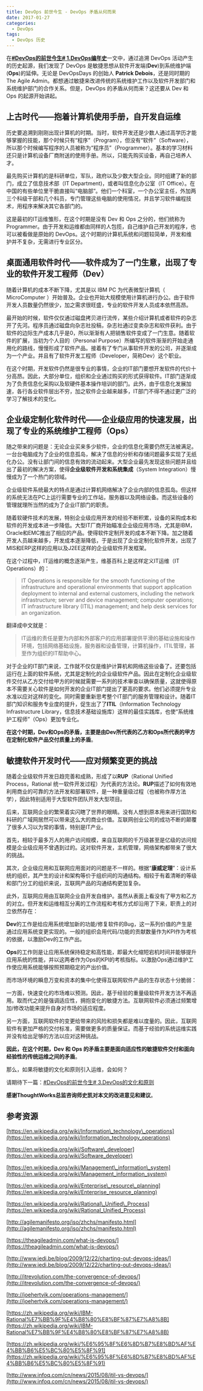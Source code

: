 ```yaml
---
title: DevOps 前世今生 - DevOps 矛盾从何而来
date: 2017-01-27
categories: 
  - DevOps
tags:
  - DevOps 历史
---
```


在[**#DevOps的前世今生# 1.DevOps编年史**](/posts/2016-11-27-devops-annals)一文中，通过追溯 DevOps 活动产生的历史起源，我们发现了 DevOps 是敏捷思想从软件开发端(**Dev**)到系统维护端(**Ops**)的延伸。无论是 DevOpsDays 的创始人 **Patrick Debois**，还是同时期的 The Agile Admin。都想通过敏捷来改进传统的系统维护工作以及软件开发部门和系统维护部门的合作关系。但是，DevOps 的矛盾从何而来？这还要从 Dev 和 Ops 的起源开始讲起。

## 上古时代——抱着计算机使用手册，自开发自运维

历史要追溯到刚刚出现计算机的时期。当时，软件开发还是少数人通过高学历才能够掌握的技能，那个时候只有“程序”（Program），但没有“软件”（Software），所以那个时候编写程序的人员被称为“程序员”（Programmer）。基本的学习材料还只是计算机设备厂商附送的使用手册。所以，只能先购买设备，再自己培养人才。

最先购买计算机的是科研单位，军队，政府以及少数大型企业。同时组建了新的部门，成立了信息技术部（IT Department)，或者叫信息化办公室（IT Office）。在中国的有些单位里干脆直接叫“电脑部”。他们一个科室，一个办公室主任，外加两三个科级干部和几个科员，专门管理这些电脑的使用情况，并且学习软件编程技术，用程序来解决其它各部门的。

这是最初的IT运维雏形，在这个时期是没有 Dev 和 Ops 之分的，他们统称为 Programmer。由于开发和运维都由同样的人包揽，自己维护自己开发的程序，也可以被看做是原始的 DevOps。这个时期的计算机系统和问题较简单，开发和维护并不复杂，无需进行专业区分。

## 桌面通用软件时代——软件成为了一门生意，出现了专业的软件开发工程师（**Dev**）

随着计算机的成本不断下降，尤其是以 IBM PC 为代表微型计算机（ MicroComputer ）开始普及。企业也开始大规模使用计算机进行办公。由于软件开发人员数量仍然很少，加之需求很旺盛，专业的软件开发人员成本依然高昂。

最开始的时候，软件仅仅通过磁盘拷贝进行流传，某些介绍计算机或者软件的杂志开了先河。程序员通过磁盘向杂志社投稿，杂志社通过变卖杂志和软件获利。由于软件的边际生产成本几乎是0，所以渐渐有人把销售软件变成了一门生意。随着软件的扩展，当初为个人目的（Personal
Purpose）所编写的软件渐渐的开始走通用化的路线，慢慢形成了软件产品。接着有了专门从事软件开发的公司，并逐渐成为一个产业。并且有了软件开发工程师（Developer，简称Dev）这个职业。

在这个时期，开发软件仍然是很专业的事情，企业的IT部门要想开发软件的代价十分高昂。因此，大部分单位，组织和企业通过购买的形式获得软件。IT部门逐渐成为了负责信息化采购以及软硬件基本操作培训的部门。此外，由于信息化发展加速，各行各业软件层出不穷，加之软件企业越来越多，IT部门不得不通过更广泛的学习了解技术的变化。

## 企业级定制化软件时代——企业级应用的快速发展，出现了专业的系统维护工程师（**Ops**）

随之带来的问题是：无论企业买来多少软件，企业的信息化需要仍然无法被满足。一台台电脑成为了企业的信息孤岛，解决了信息的分析和存储问题最多实现了无纸化办公。没有让部门间的信息有效的流动起来。大型企业最先发现这些问题并且给出了最初的解决方案，使得**企业级软件开发和系统集成**（System Integration）慢慢成为了一个热门的领域。

企业级软件系统最大的特点是通过计算机网络解决了企业内部的信息孤岛。但这样的系统无法在PC上运行需要专业的工作站，服务器以及网络设备。而这些设备的管理就理所当然的成为了企业IT部门的职责。

随着软硬件技术的发展，特别企业级应用开发的经验不断积累，设备的采购成本和软件的开发成本进一步降低。大型IT厂商开始瞄准企业级应用市场，尤其是IBM，Oracle和EMC推出了相应的产品。使得软件定制开发的成本不断下降。加之随着开发人员越来越多，开发成本逐渐降低，于是出现了企业定制化软件开发，出现了MIS和ERP这样的应用以及J2EE这样的企业级软件开发框架。

在这个过程中，IT运维的概念逐渐产生，维基百科上是这样定义IT运维（IT Operations）的：

> IT Operations is responsible for the smooth functioning of the infrastructure and operational environments that support application deployment to internal and external customers, including the network infrastructure; server and device management; computer operations; IT infrastructure library (ITIL) management; and help desk services for an organization.

翻译成中文就是：

> IT运维的责任是要为内部和外部客户的应用部署提供平滑的基础设施和操作环境，包括网络基础设施，服务器和设备管理，计算机操作，ITIL管理，甚至作为组织的IT帮助中心。

对于企业的IT部门来说，工作就不仅仅是维护计算机和网络这些设备了。还要包括运行在上面的软件系统，尤其是定制化的企业级软件产品。因此在定制化企业级软件交付从乙方交付给甲方的时候就需要一系列的技术审查以确保质量，这就使得原本不需要关心软件是如何开发的企业IT部门提出了更高的要求。他们必须提升专业水准以应对这样的变化。同时需要重新思考整个IT部门的服务管理和设计。随着IT部门知识和服务专业度的提升，促生出了了**ITIL**（Information
Technology Infrastructure
Library，信息技术基础设施库）这样的最佳实践库，也使“系统维护工程师”（Ops）更加专业化。

**在这个时期，Dev和Ops的矛盾，主要是由Dev所代表的乙方和Ops所代表的甲方在定制化软件产品交付质量上的矛盾**。

## 敏捷软件开发时代——应对频繁变更的挑战

随着企业级软件开发日趋完善和成熟，形成了以**RUP**（Rational Unified Process，Rational 统一软件开发过程）为代表的方法论。**RUP**描述了如何有效地利用商业的可靠的方法开发和部署软件，是一种重量级过程（也被称作厚方法学），因此特别适用于大型软件团队开发大型项目。

后来，互联网企业的繁荣着实闪瞎了世界的眼睛。没有人想到原本用来进行国防和科研的广域网居然可以带来这么大的商业价值。互联网创业公司的成功不断的颠覆了很多人习以为常的事情，特别是IT产业。

首先，相较于最多万人的用户访问规模，来自互联网的千万级甚至是亿级的访问规模是企业级应用不曾遇到过的。这对软件开发，主机管理，网络架构都带来了很大的挑战。

其次，企业级应用和互联网应用面对的问题是不一样的。根据“**康威定理**”：设计系统的组织，其产生的设计和架构等价于组织间的沟通结构。相较于有着清晰的等级和部门分工的组织来说，互联网产品的沟通结构更加复杂。

此外，互联网应用由互联网企业自开发自维护。虽然从表面上看没有了甲方和乙方的对立。但开发和运维相互分离的工作流程和考核方式却沿用了下来，职责上的对立依然存在：

**Dev**的工作是给应用系统增加新的功能/修复软件的Bug，这一系列价值的产生是通过应用系统变更实现的。一般的组织会用代码/功能的贡献数量作为KPI作为考核的依据，以激励Dev的工作产出。

**Ops**的工作则是让应用系统保持稳定和高性能，即最大化缩短宕机时间并能够提升应用系统的性能，并以这两者作为Ops的KPI的考核指标。以激励Ops通过维护工作使应用系统能够按照预期稳定的产出价值。

而市场环境的瞬息万变和资本的集中化使得互联网软件产品的生存状态十分脆弱：

一方面，快速变化的市场难以预测。因此，基于经验的重量级软件开发方法不再适用。取而代之的是强调适应性，拥抱变化的敏捷方法。互联网软件必须通过频繁增加/修改功能来提升自身对市场的适应程度。

另一方面，互联网软件的变更给带来的风险和损失都是难以度量的。因此，互联网软件有更加严格的交付标准，需要做更多的质量保证。而基于经验的系统运维实践并没有给出足够的方法以应对这种挑战。

**因此，在这个时期，Dev 和 Ops 的矛盾主要是面向适应性的敏捷软件交付和面向经验性的传统运维之间的矛盾**。

那么，如果将敏捷的文化和原则引入运维，会如何？

请期待下一篇：[#DevOps的前世今生# 3.DevOps的文化和原则](/posts/2017-02-14-core-devops-concepts)

**感谢ThoughtWorks总监咨询师史凯对本文的改进意见和建议**。

## 参考资源

[https://en.wikipedia.org/wiki/Information\_technology\_operations](https://en.wikipedia.org/wiki/Information_technology_operations)

[https://en.wikipedia.org/wiki/Software\_developer](https://en.wikipedia.org/wiki/Software_developer)

[https://en.wikipedia.org/wiki/Management\_information\_system](https://en.wikipedia.org/wiki/Management_information_system)

[https://en.wikipedia.org/wiki/Enterprise\_resource\_planning](https://en.wikipedia.org/wiki/Enterprise_resource_planning)

[https://en.wikipedia.org/wiki/Rational\_Unified\_Process](https://en.wikipedia.org/wiki/Rational_Unified_Process)

[http://agilemanifesto.org/iso/zhchs/manifesto.html](http://agilemanifesto.org/iso/zhchs/manifesto.html)

[https://theagileadmin.com/what-is-devops/](https://theagileadmin.com/what-is-devops/)

[http://www.jedi.be/blog/2009/12/22/charting-out-devops-ideas/](http://www.jedi.be/blog/2009/12/22/charting-out-devops-ideas/)

[http://itrevolution.com/the-convergence-of-devops/](http://itrevolution.com/the-convergence-of-devops/)

[http://joehertvik.com/operations-management/](http://joehertvik.com/operations-management/)

[https://zh.wikipedia.org/wiki/IBM-Rational%E7%BB%9F%E4%B8%80%E8%BF%87%E7%A8%8B](https://zh.wikipedia.org/wiki/IBM-Rational%E7%BB%9F%E4%B8%80%E8%BF%87%E7%A8%8B)

[https://zh.wikipedia.org/wiki/%E6%95%8F%E6%8D%B7%E8%BD%AF%E4%BB%B6%E5%BC%80%E5%8F%91](https://zh.wikipedia.org/wiki/%E6%95%8F%E6%8D%B7%E8%BD%AF%E4%BB%B6%E5%BC%80%E5%8F%91)

[http://www.infoq.com/cn/news/2015/08/itil-vs-devops/](http://www.infoq.com/cn/news/2015/08/itil-vs-devops/)
